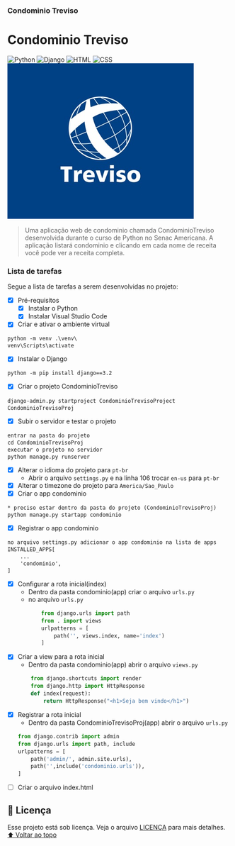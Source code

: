 ### Condominio Treviso
# Condominio Treviso
<!---Esses são exemplos. Veja https://shields.io para outras pessoas ou para personalizar este conjunto de escudos. Você pode querer incluir dependências, status do projeto e informações de licença aqui--->
![Python](https://img.shields.io/badge/Python-14354C?style=for-the-badge&logo=python&logoColor=white)
![Django](https://img.shields.io/badge/Django-092E20?style=for-the-badge&logo=django&logoColor=white)
![HTML](https://img.shields.io/badge/HTML5-E34F26?style=for-the-badge&logo=html5&logoColor=white)
![CSS](https://img.shields.io/badge/CSS3-1572B6?style=for-the-badge&logo=css3&logoColor=white)
<br>
<img src="logo.png" alt="Logo do Condominio Treviso">
> Uma aplicação web de condominio chamada CondominioTreviso desenvolvida durante o curso de Python no Senac Americana. A aplicação listará condominio e clicando em cada nome de receita você pode ver a receita completa.
### Lista de tarefas
Segue a lista de tarefas a serem desenvolvidas no projeto:
- [X] Pré-requisitos
    - [X] Instalar o Python
    - [X] Instalar Visual Studio Code
- [X] Criar e ativar o ambiente virtual
```
python -m venv .\venv\
venv\Scripts\activate
```
- [X] Instalar o Django
```
python -m pip install django==3.2
```
- [X] Criar o projeto CondominioTreviso
```
django-admin.py startproject CondominioTrevisoProject CondominioTrevisoProj
```
- [X] Subir o servidor e testar o projeto
```
entrar na pasta do projeto
cd CondominioTrevisoProj
executar o projeto no servidor
python manage.py runserver
```
- [X] Alterar o idioma do projeto para `pt-br`
    - Abrir o arquivo `settings.py` e na linha 106 trocar `en-us` para `pt-br`
- [X] Alterar o timezone do projeto para `America/Sao_Paulo`
- [X] Criar o app condominio
```
* preciso estar dentro da pasta do projeto (CondominioTrevisoProj)
python manage.py startapp condominio
```
- [X] Registrar o app condominio
```
no arquivo settings.py adicionar o app condominio na lista de apps 
INSTALLED_APPS[
    ...
    'condominio',
]
```
- [X] Configurar a rota inicial(index)
    - Dentro da pasta condominio(app) criar o arquivo `urls.py`
    - no arquivo `urls.py` 
        ```python
            from django.urls import path
            from . import views
            urlpatterns = [
                path('', views.index, name='index')
            ]
        ```
- [X] Criar a view para a rota inicial
    - Dentro da pasta condominio(app) abrir o arquivo `views.py` 
    ```python
        from django.shortcuts import render
        from django.http import HttpResponse
        def index(request):
            return HttpResponse("<h1>Seja bem vindo</h1>")
    ```
- [X] Registrar a rota inicial
    - Dentro da pasta CondominioTrevisoProj(app) abrir o arquivo `urls.py`
    ```python
    from django.contrib import admin
    from django.urls import path, include
    urlpatterns = [
        path('admin/', admin.site.urls),
        path('',include('condominio.urls')),
    ]
    ```
- [ ] Criar o arquivo index.html

## 📝 Licença
Esse projeto está sob licença. Veja o arquivo [LICENÇA](LICENSE.md) para mais detalhes.
[⬆ Voltar ao topo](#nome-do-projeto)<br>
